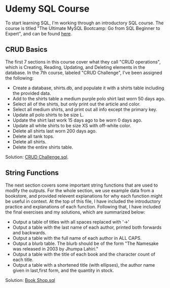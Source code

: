 # Udemy SQL Course
To start learning SQL, I'm working through an introductory SQL course. The course is titled "The Ultimate MySQL Bootcamp: Go from SQL Beginner to Expert", and can be found [here](https://www.udemy.com/course/the-ultimate-mysql-bootcamp-go-from-sql-beginner-to-expert/).

## CRUD Basics
The first 7 sections in this course cover what they call "CRUD operations", which is Creating, Reading, Updating, and Deleting elements in the database. In the 7th course, labeled "CRUD Challenge", I've been assigned the following:
 - Create a database, shirts.db, and populate it with a shirts table including the provided data.
 - Add to the shirts table a medium purple polo shirt last worn 50 days ago.
 - Select all of the shirts, but only print out the article and color.
 - Select all medium shirts, and print out all info except the primary key.
 - Update all polo shirts to be size L.
 - Update the shirt last work 15 days ago to be worn 0 days ago.
 - Update all white shirts to be size XS with off-white color.
 - Delete all shirts last worn 200 days ago.
 - Delete all tank tops.
 - Delete all shirts.
 - Delete the entire shirts table.

Solution: [CRUD Challenge.sql](https://github.com/superspysnake1/Udemy-SQL-Course/blob/d0cbd650cde03a90ed19744eab04833bc2e1d5a3/CRUD%20Challenge.sql).

## String Functions
The next section covers some important string functions that are used to modify the outputs. For the whole section, we use example data from a bookstore, and provided relevent explanations for why each function might be useful in context. At the top of this file, I have included the introductory practice and explanations of each function. Following that, I have included the final exercises and my solutions, which are summarized below:
 - Output a table of titles with all spaces replaced with '->'
 - Output a table with the last name of each author, printed both forwards and backwards.
 - Output a table with the full name of each author in ALL CAPS.
 - Output a blurb table. The blurb should be of the form "The Namesake was released in 2003 by Jhumpa Lahiri."
 - Output a table with the title of each book and the character count of each title.
 - Output a table with a shortened title (with ellipses), the author name given in last,first form, and the quantity in stock.

Solution: [Book Shop.sql](https://github.com/superspysnake1/Udemy-SQL-Course/blob/c85808582ec5f6193cfebfa576612e7fe0559b3f/Book%20Shop.sql)
